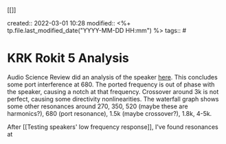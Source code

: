 [[]]

created:: 2022-03-01 10:28
modified:: <%+ tp.file.last_modified_date("YYYY-MM-DD HH:mm") %>
tags:: #

# KRK Rokit 5 Analysis
Audio Science Review did an analysis of the speaker [here](https://www.audiosciencereview.com/forum/index.php?threads/krk-rokit-5-gen-4-review-studio-monitor.20711/). This concludes some port interference at 680. The ported frequency is out of phase with the speaker, causing a notch at that frequency. Crossover around 3k is not perfect, causing some directivity nonlinearities. The waterfall graph shows some other resonances around 270, 350, 520 (maybe these are harmonics?), 680 (port resonance), 1.5k (maybe crossover?), 1.8k, 4-5k.

After [[Testing speakers' low frequency response]], I've found resonances at 
